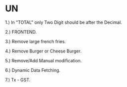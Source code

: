 # UN

1.) In "TOTAL" only Two Digit should be after the Decimal.

2.) FRONTEND.

3.) Remove large french fries.

4.) Remove Burger or Cheese Burger.

5.) Remove/Add  Manual modification.

6.) Dynamic Data Fetching.

7.) Tx - GST.
